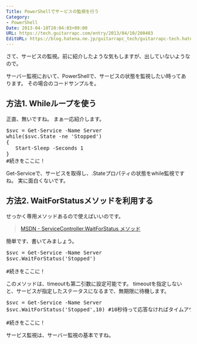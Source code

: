 ```yaml
---
Title: PowerShellでサービスの監視を行う
Category:
- PowerShell
Date: 2013-04-10T20:04:03+09:00
URL: https://tech.guitarrapc.com/entry/2013/04/10/200403
EditURL: https://blog.hatena.ne.jp/guitarrapc_tech/guitarrapc-tech.hatenablog.com/atom/entry/11696248318757675617
---
```


さて、サービスの監視。前に紹介したような気もしますが、出していないようなので。

サーバー監視において、PowerShellで、サービスの状態を監視したい時ってあります。
その場合のコードサンプルを。



<h2>方法1. Whileループを使う</h2>
正直、無いですね。
まぁ一応紹介します。

<pre class="brush: powershell">
$svc = Get-Service -Name Server
while($svc.State -ne 'Stopped')
{
   Start-Sleep -Seconds 1
}
#続きをここに！
</pre>

Get-Serviceで、サービスを取得し、.Stateプロパティの状態をwhile監視ですね。
実に面白くないです。

<h2>方法2. WaitForStatusメソッドを利用する</h2>
せっかく専用メソッドあるので使えばいいのです。
<blockquote><a href="http://msdn.microsoft.com/ja-jp/library/system.serviceprocess.servicecontroller.waitforstatus(v=vs.80).aspx" target="_blank">MSDN - ServiceController.WaitForStatus メソッド</a></blockquote>

簡単です、書いてみましょう。
<pre class="brush: powershell">
$svc = Get-Service -Name Server
$svc.WaitForStatus('Stopped')

#続きをここに！
</pre>

このメソッドは、timeoutも第二引数に設定可能です。
timeoutを指定しないと、サービスが指定したステータスになるまで、無期限に待機します。
<pre class="brush: powershell">
$svc = Get-Service -Name Server
$svc.WaitForStatus('Stopped',10) #10秒待って応答なければタイムアウトを返す。

#続きをここに！
</pre>

サービス監視は、サーバー監視の基本ですね。
